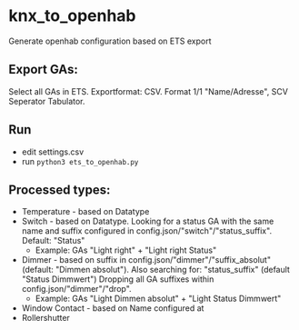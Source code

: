 # knx_to_openhab
Generate openhab configuration based on ETS export

## Export GAs:
Select all GAs in ETS. Exportformat: CSV. Format 1/1 "Name/Adresse", SCV Seperator Tabulator.

## Run
- edit settings.csv
- run `python3 ets_to_openhab.py`

## Processed types:

- Temperature - based on Datatype
- Switch - based on Datatype. Looking for a status GA with the same name and suffix configured in config.json/"switch"/"status_suffix". Default: "Status" 
    - Example: GAs "Light right" + "Light right Status"
- Dimmer - based on suffix in config.json/"dimmer"/"suffix_absolut" (default: "Dimmen absolut"). Also searching for: "status_suffix" (default "Status Dimmwert") Dropping all GA suffixes within config.json/"dimmer"/"drop".
    -  Example: GAs "Light Dimmen absolut" + "Light Status Dimmwert"
- Window Contact - based on Name configured at 
- Rollershutter 